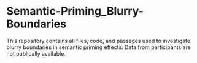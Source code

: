 # Semantic-Priming_Blurry-Boundaries
This repository contains all files, code, and passages used to investigate blurry boundaries in semantic priming effects. Data from participants are not publically available.
